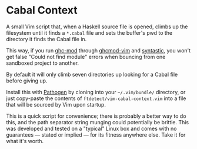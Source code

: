 # Cabal Context

A small Vim script that, when a Haskell source file is opened, climbs up the filesystem until it finds a `*.cabal` file and sets the buffer's pwd to the directory it finds the Cabal file in.

This way, if you run [ghc-mod](https://github.com/kazu-yamamoto/ghc-mod) through [ghcmod-vim](https://github.com/eagletmt/ghcmod-vim) and [syntastic](https://github.com/scrooloose/syntastic), you won't get false "Could not find module" errors when bouncing from one sandboxed project to another.

By default it will only climb seven directories up looking for a Cabal file before giving up.

Install this with [Pathogen](https://github.com/tpope/vim-pathogen) by cloning into your `~/.vim/bundle/` directory, or just copy-paste the contents of `ftdetect/vim-cabal-context.vim` into a file that will be sourced by Vim upon startup.

This is a quick script for convenience; there is probably a better way to do this, and the path separator string munging could potentially be brittle. This was developed and tested on a "typical" Linux box and comes with no guarantees — stated or implied — for its fitness anywhere else. Take it for what it's worth.
